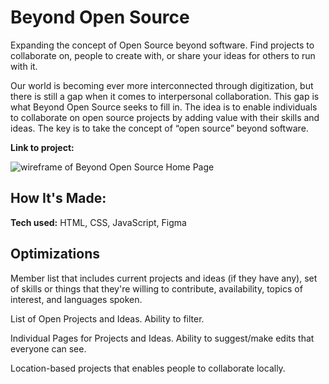 # Beyond Open Source 
Expanding the concept of Open Source beyond software.
Find projects to collaborate on, people to create with, or share your ideas for others to run with it.

Our world is becoming ever more interconnected through digitization, but there is still a gap when it comes to interpersonal collaboration. This gap is what Beyond Open Source seeks to fill in. The idea is to enable individuals to collaborate on open source projects by adding value with their skills and ideas. The key is to take the concept of “open source” beyond software. 

**Link to project:** 

![wireframe of Beyond Open Source Home Page](http://)

## How It's Made:

**Tech used:** HTML, CSS, JavaScript, Figma

## Optimizations

Member list that includes current projects and ideas (if they have any), set of skills or things that they're willing to contribute, availability, topics of interest, and languages spoken.

List of Open Projects and Ideas. Ability to filter. 

Individual Pages for Projects and Ideas. Ability to suggest/make edits that everyone can see. 

Location-based projects that enables people to collaborate locally.